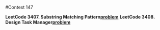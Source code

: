 #Contest 147

**LeetCode 3407. Substring Matching Pattern[problem](https://leetcode.com/problems/substring-matching-pattern/)**
**LeetCode 3408. Design Task Manager[problem](https://leetcode.com/problems/design-task-manager/description/)**
